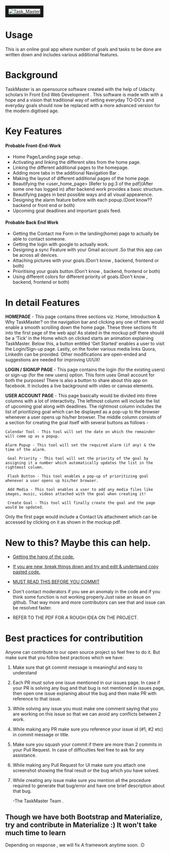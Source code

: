 <a href="https://imgbb.com/"><img src="https://image.ibb.co/kkGpRc/Task_Master.png" alt="Task_Master" border="10"></a>

<h1>Usage</h1>
 This is an online goal app where number of goals and tasks to be done are written down and includes various additional features. 

<h1>Background</h1>
  TaskMaster is an opensource software created with the help of Udacity scholars In Front End Web Development . This software is made with with a hope and a vision that traditional way of setting everyday TO-DO's and everyday goals should now be replaced with a more advanced version for the modern digitised age.
  
  <h1>Key Features</h1>
  
  
  <h4>Probable Front-End-Work</h4>
  
   - Home Page/Landing page setup . 
   - Activating and linking the different sites from the home page. 
   - Linking the different additional pages to the homepage.
   - Adding more tabs in the additional Navigation Bar .
   - Making the layout of different additional pages of the home page.
   - Beautifying the <user_home_page> [Refer to pg:3 of the pdf](After some one has logged in) after backend work provides a basic              structure.
   - Beautifying pages in best possible ways and all visual appearence.
   - Designing the alarm feature before with each popup.(Dont know??backend or front end or both)
   - Upcoming goal deadlines and important goals feed.
   
  <h4>Probable Back End Work</h4>
  
  - Getting the Contact me Form in the landing(home) page to actually be able to contact someone.
  - Getting the login with google to actually work.
  - Designing a sync Feature with your Gmail account .So that this app can be across all devices.
  - Attaching pictures with your goals.(Don't know , backend, frontend or both)
  - Prioritising your goals button.(Don't know , backend, frontend or both)
  - Using different colors for different priority of goals.(Don't know , backend, frontend or both)

<h1> In detail Features</h1>


<b>HOMEPAGE</b> - This page contains three sections viz. Home, Introduction & Why TaskMaster? on the navigation bar and clicking any one of them would enable a smooth scrolling down the home page. These three sections fit into the first page of the web app! As stated in the mockup pdf there should be a ‘Tick’ in the Home which on clicked starts an animation explaining TaskMaster. Below this, a button entitled ‘Get Started’ enables a user to visit the Login/Sign-up page. Lastly, on the footer various media links Quora, LinkedIn can be provided. 
Other modifications are open-ended and suggestions are needed for improving UI/UX!

<b>LOGIN / SIGNUP PAGE</b> - This page contains the login (for the existing users) or sign-up (for the new users) option. This form uses Gmail account for both the purposes! There is also a button to share about this app on facebook. It includes a live background with video or canvas elements. 


<b>USER ACCOUNT PAGE</b> - This page basically would be divided into three columns with a lot of interactivity. The leftmost column will include the list of upcoming goal along with deadlines. The rightmost column includes the list of prioritizing goal which can be displayed as a pop-up to the browser whenever a user opens up his/her browser. The middle column consists of a section for creating the goal itself with several buttons as follows - 
 
    Calendar Tool - This tool will set the date on which the remainder will come up as a popup.

    Alarm Popup - This tool will set the required alarm (if any) & the time of the alarm.

     Goal Priority - This tool will set the priority of the goal by assigning it a number which automatically updates the list in the        rightmost column.

     Flash Button - This tool enables a pop-up of prioritizing goal whenever a user opens up his/her browser.

     Add Media - This tool enables a user to add any media files like images, music, videos attached with the goal when creating it!

     Create Goal - This tool will finally create the goal and the page would be updated.
     
 Only the first page would include a Contact Us attachment which can be accessed by clicking on it as shown in the mockup pdf.


<h1>New to this? Maybe this can help.</h1> 
  
   - <a href="https://gist.github.com/Rajrox97/02e3b2e3c6ef8a356106b65ad02e183a">Getting the hang of the code.</a>
   - <a href="https://gist.github.com/Rajrox97/b028a7eff0ea0c0225b7d19b54a2adf6">If you are new, break things down and try and edit & undertsand copy pasted code.</a>
   - <a href="https://gist.github.com/Rajrox97/af2508ec2523d85bc43f1eb080ce5985">MUST READ THIS BEFORE YOU COMMIT</a>
   - Don't contact moderators if you see an anomaly in the code and if you think some function is not working properly.Just raise an          issue on github. That way more and more contributors can see that and issue can be resolved faster.
    
 
   - REFER TO THE PDF FOR A ROUGH IDEA ON THE PROJECT.
   
# Best practices for contributition

Anyone can contribute to our open source project so feel free to do it. But make sure that you follow best practices which we have:

1. Make sure that git commit message is meaningful and easy to understand
2. Each PR must solve one issue mentioned in our issues page. In case if your PR is solving any bug and that bug is not mentioned in issues page, then open one issue explaning about the bug and then make PR with reference to that issue.
3. While solving any issue you must make one comment saying that you are working on this issue so that we can avoid any conflicts between 2 work.
4. While making any PR make sure you reference your issue id (#1, #2 etc) in commit message or title.
4. Make sure you squash your commit if there are more than 2 commits in your Pull Request. In case of difficulties feel free to ask for any assistance.
5. While making any Pull Request for UI make sure you attach one screenshot showing the final result or the bug which you have solved.
6. While creating any issue make sure you mention all the procedure required to generate that bug/error and have one brief description about that bug.

   -The TaskMaster Team .

<h2>Though we have both Bootstrap and Materialize, try and contribute in Materialize :) It won't take much time to learn</h2>
Depending on response , we will fix A framework anytime soon. :D
